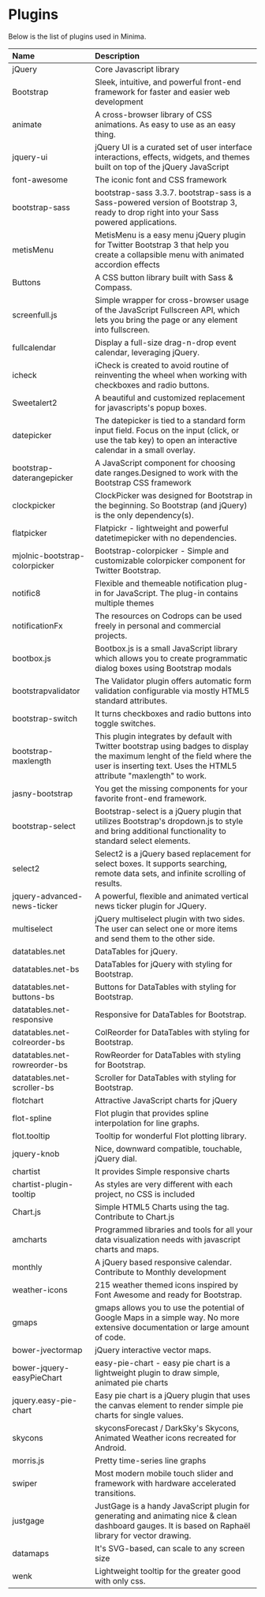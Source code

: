 # Plugins

Below is the list of plugins used in Minima.

| Name | Description |
| :--- | :--- |
| jQuery | Core Javascript library |
| Bootstrap | Sleek, intuitive, and powerful front-end framework for faster and easier web development |
| animate | A cross-browser library of CSS animations. As easy to use   as an easy thing. |
| jquery-ui | jQuery UI is a curated set of user interface interactions,        effects, widgets, and themes built on top of the jQuery JavaScript |
| font-awesome | The iconic font and CSS framework |
| bootstrap-sass | bootstrap-sass 3.3.7. bootstrap-sass is a Sass-powered version of Bootstrap 3, ready to drop right into your Sass powered applications. |
| metisMenu | MetisMenu is a easy menu jQuery plugin for Twitter Bootstrap 3 that help you create a collapsible menu with animated accordion effects |
| Buttons | A CSS button library built with Sass & Compass. |
| screenfull.js | Simple wrapper for cross-browser usage of the JavaScript  Fullscreen API, which lets you bring the page or any element into fullscreen. |
| fullcalendar | Display a full-size drag-n-drop event calendar, leveraging       jQuery. |
| icheck | iCheck is created to avoid routine of reinventing the wheel when working with checkboxes and radio buttons. |
| Sweetalert2 | A beautiful and customized replacement for javascripts's popup boxes. |
| datepicker | The datepicker is tied to a standard form input field. Focus on the input \(click, or use the tab key\) to open an interactive calendar in a small overlay. |
| bootstrap-daterangepicker | A JavaScript component for choosing date ranges.Designed to work with the Bootstrap CSS framework |
| clockpicker | ClockPicker was designed for Bootstrap in the beginning. So Bootstrap \(and jQuery\) is the only dependency\(s\). |
| flatpicker | Flatpickr - lightweight and powerful datetimepicker with no dependencies. |
| mjolnic-bootstrap-colorpicker | Bootstrap-colorpicker - Simple and customizable colorpicker component for Twitter Bootstrap. |
| notific8 | Flexible and themeable notification plug-in for JavaScript.   The plug-in contains multiple themes |
| notificationFx | The resources on Codrops can be used freely in personal and commercial projects. |
| bootbox.js | Bootbox.js is a small JavaScript library which allows you to create programmatic dialog boxes using Bootstrap modals |
| bootstrapvalidator | The Validator plugin offers automatic form validation configurable via mostly HTML5 standard attributes. |
| bootstrap-switch | It turns checkboxes and radio buttons into toggle switches. |
| bootstrap-maxlength | This plugin integrates by default with Twitter bootstrap using badges to display the maximum lenght of the field where   the user is inserting text. Uses the HTML5 attribute "maxlength" to work. |
| jasny-bootstrap | You get the missing components for your favorite front-end framework. |
| bootstrap-select | Bootstrap-select is a jQuery plugin that utilizes Bootstrap's  dropdown.js to style and bring additional functionality to standard select elements. |
| select2 | Select2 is a jQuery based replacement for select boxes. It    supports searching, remote data sets, and infinite scrolling of results. |
| jquery-advanced-news-ticker | A powerful, flexible and animated vertical news ticker plugin for JQuery. |
| multiselect | jQuery multiselect plugin with two sides. The user can select one or more items and send them to the other side. |
| datatables.net | DataTables for jQuery. |
| datatables.net-bs | DataTables for jQuery with styling for Bootstrap. |
| datatables.net-buttons-bs | Buttons for DataTables with styling for Bootstrap. |
| datatables.net-responsive | Responsive for DataTables for Bootstrap. |
| datatables.net-colreorder-bs | ColReorder for DataTables with styling for Bootstrap. |
| datatables.net-rowreorder-bs | RowReorder for DataTables with styling for Bootstrap. |
| datatables.net-scroller-bs | Scroller for DataTables with styling for Bootstrap. |
| flotchart | Attractive JavaScript charts for jQuery |
| flot-spline | Flot plugin that provides spline interpolation for line graphs. |
| flot.tooltip | Tooltip for wonderful Flot plotting library. |
| jquery-knob | Nice, downward compatible, touchable, jQuery dial. |
| chartist | It provides Simple responsive charts |
| chartist-plugin-tooltip | As styles are very different with each project, no CSS is included |
| Chart.js | Simple HTML5 Charts using the tag. Contribute to Chart.js |
| amcharts | Programmed libraries and tools for all your data visualization needs with javascript charts and maps. |
| monthly | A jQuery based responsive calendar. Contribute to Monthly development |
| weather-icons | 215 weather themed icons inspired by Font Awesome and ready for Bootstrap. |
| gmaps | gmaps allows you to use the potential of Google Maps in a  simple way. No more extensive documentation or large amount of code. |
| bower-jvectormap | jQuery interactive vector maps. |
| bower-jquery-easyPieChart | easy-pie-chart - easy pie chart is a lightweight plugin to draw simple, animated pie charts |
| jquery.easy-pie-chart | Easy pie chart is a jQuery plugin that uses the canvas element to render simple pie charts for single values. |
| skycons | skyconsForecast / DarkSky's Skycons, Animated Weather     icons recreated for Android. |
| morris.js | Pretty time-series line graphs |
| swiper | Most modern mobile touch slider and framework with hardware accelerated transitions. |
| justgage | JustGage is a handy JavaScript plugin for generating and animating nice & clean dashboard gauges. It is based on Raphaël library for vector drawing. |
| datamaps | It's SVG-based, can scale to any screen size |
| wenk | Lightweight tooltip for the greater good with only css. |

